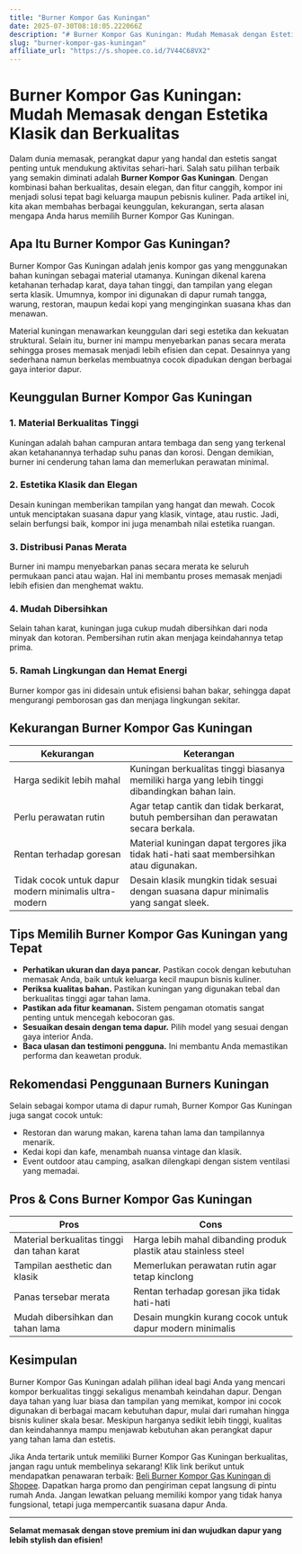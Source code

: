 ```yaml
---
title: "Burner Kompor Gas Kuningan"
date: 2025-07-30T08:18:05.222066Z
description: "# Burner Kompor Gas Kuningan: Mudah Memasak dengan Estetika Klasik dan Berkualitas..."
slug: "burner-kompor-gas-kuningan"
affiliate_url: "https://s.shopee.co.id/7V44C68VX2"
---
```

# Burner Kompor Gas Kuningan: Mudah Memasak dengan Estetika Klasik dan Berkualitas

Dalam dunia memasak, perangkat dapur yang handal dan estetis sangat penting untuk mendukung aktivitas sehari-hari. Salah satu pilihan terbaik yang semakin diminati adalah **Burner Kompor Gas Kuningan**. Dengan kombinasi bahan berkualitas, desain elegan, dan fitur canggih, kompor ini menjadi solusi tepat bagi keluarga maupun pebisnis kuliner. Pada artikel ini, kita akan membahas berbagai keunggulan, kekurangan, serta alasan mengapa Anda harus memilih Burner Kompor Gas Kuningan.

## Apa Itu Burner Kompor Gas Kuningan?

Burner Kompor Gas Kuningan adalah jenis kompor gas yang menggunakan bahan kuningan sebagai material utamanya. Kuningan dikenal karena ketahanan terhadap karat, daya tahan tinggi, dan tampilan yang elegan serta klasik. Umumnya, kompor ini digunakan di dapur rumah tangga, warung, restoran, maupun kedai kopi yang menginginkan suasana khas dan menawan.

Material kuningan menawarkan keunggulan dari segi estetika dan kekuatan struktural. Selain itu, burner ini mampu menyebarkan panas secara merata sehingga proses memasak menjadi lebih efisien dan cepat. Desainnya yang sederhana namun berkelas membuatnya cocok dipadukan dengan berbagai gaya interior dapur.

## Keunggulan Burner Kompor Gas Kuningan

### 1. Material Berkualitas Tinggi
Kuningan adalah bahan campuran antara tembaga dan seng yang terkenal akan ketahanannya terhadap suhu panas dan korosi. Dengan demikian, burner ini cenderung tahan lama dan memerlukan perawatan minimal.

### 2. Estetika Klasik dan Elegan
Desain kuningan memberikan tampilan yang hangat dan mewah. Cocok untuk menciptakan suasana dapur yang klasik, vintage, atau rustic. Jadi, selain berfungsi baik, kompor ini juga menambah nilai estetika ruangan.

### 3. Distribusi Panas Merata
Burner ini mampu menyebarkan panas secara merata ke seluruh permukaan panci atau wajan. Hal ini membantu proses memasak menjadi lebih efisien dan menghemat waktu.

### 4. Mudah Dibersihkan
Selain tahan karat, kuningan juga cukup mudah dibersihkan dari noda minyak dan kotoran. Pembersihan rutin akan menjaga keindahannya tetap prima.

### 5. Ramah Lingkungan dan Hemat Energi
Burner kompor gas ini didesain untuk efisiensi bahan bakar, sehingga dapat mengurangi pemborosan gas dan menjaga lingkungan sekitar.

## Kekurangan Burner Kompor Gas Kuningan

| Kekurangan | Keterangan |
|--------------|--------------|
| Harga sedikit lebih mahal | Kuningan berkualitas tinggi biasanya memiliki harga yang lebih tinggi dibandingkan bahan lain. |
| Perlu perawatan rutin | Agar tetap cantik dan tidak berkarat, butuh pembersihan dan perawatan secara berkala. |
| Rentan terhadap goresan | Material kuningan dapat tergores jika tidak hati-hati saat membersihkan atau digunakan. |
| Tidak cocok untuk dapur modern minimalis ultra-modern | Desain klasik mungkin tidak sesuai dengan suasana dapur minimalis yang sangat sleek. |

## Tips Memilih Burner Kompor Gas Kuningan yang Tepat

- **Perhatikan ukuran dan daya pancar.** Pastikan cocok dengan kebutuhan memasak Anda, baik untuk keluarga kecil maupun bisnis kuliner.
- **Periksa kualitas bahan.** Pastikan kuningan yang digunakan tebal dan berkualitas tinggi agar tahan lama.
- **Pastikan ada fitur keamanan.** Sistem pengaman otomatis sangat penting untuk mencegah kebocoran gas.
- **Sesuaikan desain dengan tema dapur.** Pilih model yang sesuai dengan gaya interior Anda.
- **Baca ulasan dan testimoni pengguna.** Ini membantu Anda memastikan performa dan keawetan produk.

## Rekomendasi Penggunaan Burners Kuningan

Selain sebagai kompor utama di dapur rumah, Burner Kompor Gas Kuningan juga sangat cocok untuk:
- Restoran dan warung makan, karena tahan lama dan tampilannya menarik.
- Kedai kopi dan kafe, menambah nuansa vintage dan klasik.
- Event outdoor atau camping, asalkan dilengkapi dengan sistem ventilasi yang memadai.

## Pros & Cons Burner Kompor Gas Kuningan

| **Pros** | **Cons** |
|------------|-----------|
| Material berkualitas tinggi dan tahan karat | Harga lebih mahal dibanding produk plastik atau stainless steel |
| Tampilan aesthetic dan klasik | Memerlukan perawatan rutin agar tetap kinclong |
| Panas tersebar merata | Rentan terhadap goresan jika tidak hati-hati |
| Mudah dibersihkan dan tahan lama | Desain mungkin kurang cocok untuk dapur modern minimalis |

## Kesimpulan

Burner Kompor Gas Kuningan adalah pilihan ideal bagi Anda yang mencari kompor berkualitas tinggi sekaligus menambah keindahan dapur. Dengan daya tahan yang luar biasa dan tampilan yang memikat, kompor ini cocok digunakan di berbagai macam kebutuhan dapur, mulai dari rumahan hingga bisnis kuliner skala besar. Meskipun harganya sedikit lebih tinggi, kualitas dan keindahannya mampu menjawab kebutuhan akan perangkat dapur yang tahan lama dan estetis.

Jika Anda tertarik untuk memiliki Burner Kompor Gas Kuningan berkualitas, jangan ragu untuk membelinya sekarang! Klik link berikut untuk mendapatkan penawaran terbaik: [Beli Burner Kompor Gas Kuningan di Shopee](https://s.shopee.co.id/7V44C68VX2). Dapatkan harga promo dan pengiriman cepat langsung di pintu rumah Anda. Jangan lewatkan peluang memiliki kompor yang tidak hanya fungsional, tetapi juga mempercantik suasana dapur Anda.

---

**Selamat memasak dengan stove premium ini dan wujudkan dapur yang lebih stylish dan efisien!**